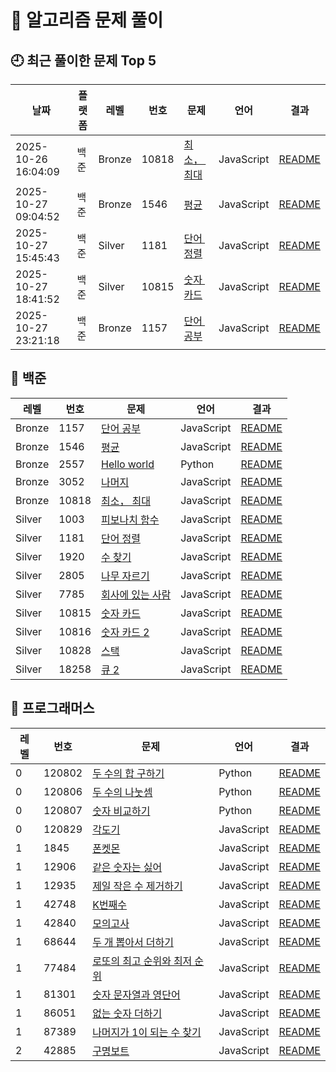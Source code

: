 # 📘 알고리즘 문제 풀이

## 🕘 최근 풀이한 문제 Top 5

| 날짜 | 플랫폼 | 레벨 | 번호 | 문제 | 언어 | 결과 |
|--------|----------|--------|--------|--------|--------|--------|
| 2025-10-26 16:04:09 | 백준 | Bronze | 10818 | [최소， 최대](백준/Bronze/10818. 최소， 최대/최소， 최대.js) | JavaScript | [README](백준/Bronze/10818. 최소， 최대/README.md) |
| 2025-10-27 09:04:52 | 백준 | Bronze | 1546 | [평균](백준/Bronze/1546. 평균/평균.js) | JavaScript | [README](백준/Bronze/1546. 평균/README.md) |
| 2025-10-27 15:45:43 | 백준 | Silver | 1181 | [단어 정렬](백준/Silver/1181. 단어 정렬/단어 정렬.js) | JavaScript | [README](백준/Silver/1181. 단어 정렬/README.md) |
| 2025-10-27 18:41:52 | 백준 | Silver | 10815 | [숫자 카드](백준/Silver/10815. 숫자 카드/숫자 카드.js) | JavaScript | [README](백준/Silver/10815. 숫자 카드/README.md) |
| 2025-10-27 23:21:18 | 백준 | Bronze | 1157 | [단어 공부](백준/Bronze/1157. 단어 공부/단어 공부.js) | JavaScript | [README](백준/Bronze/1157. 단어 공부/README.md) |
## 📂 백준

| 레벨 | 번호 | 문제 | 언어 | 결과 |
|------|------|--------|--------|--------|
| Bronze | 1157 | [단어 공부](백준/Bronze/1157. 단어 공부/단어 공부.js) | JavaScript | [README](백준/Bronze/1157. 단어 공부/README.md) |
| Bronze | 1546 | [평균](백준/Bronze/1546. 평균/평균.js) | JavaScript | [README](백준/Bronze/1546. 평균/README.md) |
| Bronze | 2557 | [Hello world](백준/Bronze/2557. Hello World/Hello World.py) | Python | [README](백준/Bronze/2557. Hello World/README.md) |
| Bronze | 3052 | [나머지](백준/Bronze/3052. 나머지/나머지.js) | JavaScript | [README](백준/Bronze/3052. 나머지/README.md) |
| Bronze | 10818 | [최소， 최대](백준/Bronze/10818. 최소， 최대/최소， 최대.js) | JavaScript | [README](백준/Bronze/10818. 최소， 최대/README.md) |
| Silver | 1003 | [피보나치 함수](백준/Silver/1003. 피보나치 함수/피보나치 함수.js) | JavaScript | [README](백준/Silver/1003. 피보나치 함수/README.md) |
| Silver | 1181 | [단어 정렬](백준/Silver/1181. 단어 정렬/단어 정렬.js) | JavaScript | [README](백준/Silver/1181. 단어 정렬/README.md) |
| Silver | 1920 | [수 찾기](백준/Silver/1920. 수 찾기/수 찾기.js) | JavaScript | [README](백준/Silver/1920. 수 찾기/README.md) |
| Silver | 2805 | [나무 자르기](백준/Silver/2805. 나무 자르기/나무 자르기.js) | JavaScript | [README](백준/Silver/2805. 나무 자르기/README.md) |
| Silver | 7785 | [회사에 있는 사람](백준/Silver/7785. 회사에 있는 사람/회사에 있는 사람.js) | JavaScript | [README](백준/Silver/7785. 회사에 있는 사람/README.md) |
| Silver | 10815 | [숫자 카드](백준/Silver/10815. 숫자 카드/숫자 카드.js) | JavaScript | [README](백준/Silver/10815. 숫자 카드/README.md) |
| Silver | 10816 | [숫자 카드 2](백준/Silver/10816. 숫자 카드 2/숫자 카드 2.js) | JavaScript | [README](백준/Silver/10816. 숫자 카드 2/README.md) |
| Silver | 10828 | [스택](백준/Silver/10828. 스택/스택.js) | JavaScript | [README](백준/Silver/10828. 스택/README.md) |
| Silver | 18258 | [큐 2](백준/Silver/18258. 큐 2/큐 2.js) | JavaScript | [README](백준/Silver/18258. 큐 2/README.md) |

## 📂 프로그래머스

| 레벨 | 번호 | 문제 | 언어 | 결과 |
|------|------|--------|--------|--------|
| 0 | 120802 | [두 수의 합 구하기](프로그래머스/0/120802. 두 수의 합 구하기/두 수의 합 구하기.py) | Python | [README](프로그래머스/0/120802. 두 수의 합 구하기/README.md) |
| 0 | 120806 | [두 수의 나눗셈](프로그래머스/0/120806. 두 수의 나눗셈/두 수의 나눗셈.py) | Python | [README](프로그래머스/0/120806. 두 수의 나눗셈/README.md) |
| 0 | 120807 | [숫자 비교하기](프로그래머스/0/120807. 숫자 비교하기/숫자 비교하기.py) | Python | [README](프로그래머스/0/120807. 숫자 비교하기/README.md) |
| 0 | 120829 | [각도기](프로그래머스/0/120829. 각도기/각도기.js) | JavaScript | [README](프로그래머스/0/120829. 각도기/README.md) |
| 1 | 1845 | [폰켓몬](프로그래머스/1/1845. 폰켓몬/폰켓몬.js) | JavaScript | [README](프로그래머스/1/1845. 폰켓몬/README.md) |
| 1 | 12906 | [같은 숫자는 싫어](프로그래머스/1/12906. 같은 숫자는 싫어/같은 숫자는 싫어.js) | JavaScript | [README](프로그래머스/1/12906. 같은 숫자는 싫어/README.md) |
| 1 | 12935 | [제일 작은 수 제거하기](프로그래머스/1/12935. 제일 작은 수 제거하기/제일 작은 수 제거하기.js) | JavaScript | [README](프로그래머스/1/12935. 제일 작은 수 제거하기/README.md) |
| 1 | 42748 | [K번째수](프로그래머스/1/42748. K번째수/K번째수.js) | JavaScript | [README](프로그래머스/1/42748. K번째수/README.md) |
| 1 | 42840 | [모의고사](프로그래머스/1/42840. 모의고사/모의고사.js) | JavaScript | [README](프로그래머스/1/42840. 모의고사/README.md) |
| 1 | 68644 | [두 개 뽑아서 더하기](프로그래머스/1/68644. 두 개 뽑아서 더하기/두 개 뽑아서 더하기.js) | JavaScript | [README](프로그래머스/1/68644. 두 개 뽑아서 더하기/README.md) |
| 1 | 77484 | [로또의 최고 순위와 최저 순위](프로그래머스/1/77484. 로또의 최고 순위와 최저 순위/로또의 최고 순위와 최저 순위.js) | JavaScript | [README](프로그래머스/1/77484. 로또의 최고 순위와 최저 순위/README.md) |
| 1 | 81301 | [숫자 문자열과 영단어](프로그래머스/1/81301. 숫자 문자열과 영단어/숫자 문자열과 영단어.js) | JavaScript | [README](프로그래머스/1/81301. 숫자 문자열과 영단어/README.md) |
| 1 | 86051 | [없는 숫자 더하기](프로그래머스/1/86051. 없는 숫자 더하기/없는 숫자 더하기.js) | JavaScript | [README](프로그래머스/1/86051. 없는 숫자 더하기/README.md) |
| 1 | 87389 | [나머지가 1이 되는 수 찾기](프로그래머스/1/87389. 나머지가 1이 되는 수 찾기/나머지가 1이 되는 수 찾기.js) | JavaScript | [README](프로그래머스/1/87389. 나머지가 1이 되는 수 찾기/README.md) |
| 2 | 42885 | [구명보트](프로그래머스/2/42885. 구명보트/구명보트.js) | JavaScript | [README](프로그래머스/2/42885. 구명보트/README.md) |
